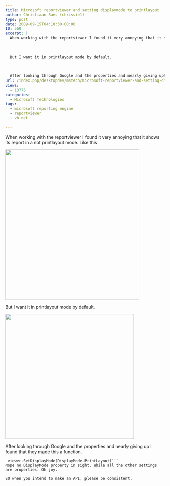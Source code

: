 ```yaml
---
title: Microsoft reportviewer and setting displaymode to printlayout
author: Christiaan Baes (chrissie1)
type: post
date: 2009-09-15T04:10:30+00:00
ID: 560
excerpt: |
  When working with the reportviewer I found it very annoying that it shows its report in a not printlayout mode. Like this
  
   
  
  But I want it in printlayout mode by default.
  
   
  
  After looking through Google and the properties and nearly giving up&hellip;
url: /index.php/desktopdev/mstech/microsoft-reportviewer-and-setting-displ/
views:
  - 13775
categories:
  - Microsoft Technologies
tags:
  - microsoft reporting engine
  - reportviewer
  - vb.net

---
```

When working with the reportviewer I found it very annoying that it shows its report in a not printlayout mode. Like this

<div class="image_block">
  <img src="/wp-content/uploads/blogs/DesktopDev/reportviewer/reportviewer1.jpg" alt="" title="" width="423" height="475" />
</div>

But I want it in printlayout mode by default.

<div class="image_block">
  <img src="/wp-content/uploads/blogs/DesktopDev/reportviewer/reportviewer2.jpg" alt="" title="" width="406" height="395" />
</div>

After looking through Google and the properties and nearly giving up I found that they made this a function.

```vbnet
_viewer.SetDisplayMode(DisplayMode.PrintLayout)```
Nope no DisplayMode property in sight. While all the other settings are properties. Oh joy.

SO when you intend to make an API, please be consistent.